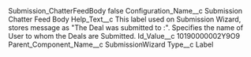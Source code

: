 <?xml version="1.0" encoding="UTF-8"?>
<CustomMetadata xmlns="http://soap.sforce.com/2006/04/metadata" xmlns:xsi="http://www.w3.org/2001/XMLSchema-instance" xmlns:xsd="http://www.w3.org/2001/XMLSchema">
    <label>Submission_ChatterFeedBody</label>
    <protected>false</protected>
    <values>
        <field>Configuration_Name__c</field>
        <value xsi:type="xsd:string">Submission Chatter Feed Body</value>
    </values>
    <values>
        <field>Help_Text__c</field>
        <value xsi:type="xsd:string">This label used on Submission Wizard, stores message as &quot;The Deal was submitted to :&quot;. Specifies the name of User to whom the Deals are Submitted.</value>
    </values>
    <values>
        <field>Id_Value__c</field>
        <value xsi:type="xsd:string">10190000002Y9O9</value>
    </values>
    <values>
        <field>Parent_Component_Name__c</field>
        <value xsi:type="xsd:string">SubmissionWizard</value>
    </values>
    <values>
        <field>Type__c</field>
        <value xsi:type="xsd:string">Label</value>
    </values>
</CustomMetadata>
